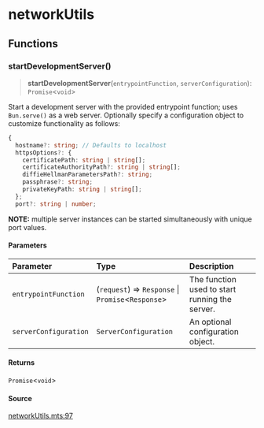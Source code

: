 # networkUtils

## Functions

### startDevelopmentServer()

> **startDevelopmentServer**(`entrypointFunction`, `serverConfiguration`): `Promise`\<`void`\>

Start a development server with the provided entrypoint function; uses `Bun.serve()` as a web
server. Optionally specify a configuration object to customize functionality as follows:
```ts
{
  hostname?: string; // Defaults to localhost
  httpsOptions?: {
    certificatePath: string | string[];
    certificateAuthorityPath?: string | string[];
    diffieHellmanParametersPath?: string;
    passphrase?: string;
    privateKeyPath: string | string[];
  };
  port?: string | number;
```
**NOTE:** multiple server instances can be started simultaneously with unique port values.

#### Parameters

| Parameter | Type | Description |
| :------ | :------ | :------ |
| `entrypointFunction` | (`request`) => `Response` \| `Promise`\<`Response`\> | The function used to start running the server. |
| `serverConfiguration` | `ServerConfiguration` | An optional configuration object. |

#### Returns

`Promise`\<`void`\>

#### Source

[networkUtils.mts:97](https://github.com/mangs/bun-utils/blob/fd62b03a442c85b7a200419249e0b46ebed0e806/utils/networkUtils.mts#L97)

